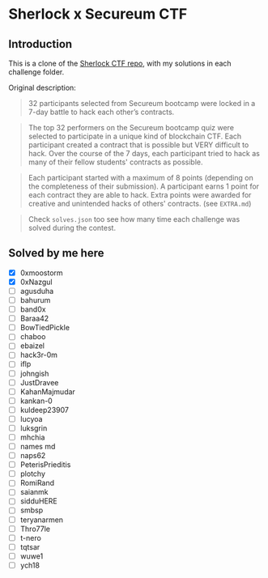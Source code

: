 # Sherlock x Secureum CTF

## Introduction

This is a clone of the [Sherlock CTF repo](https://github.com/sherlock-protocol/sherlock-ctf-0x0), with my solutions in each challenge folder.

Original description:

> 32 participants selected from Secureum bootcamp were locked in a 7-day battle to hack each other’s contracts.

> The top 32 performers on the Secureum bootcamp quiz were selected to participate in a unique kind of blockchain CTF. Each participant created a contract that is possible but VERY difficult to hack. Over the course of the 7 days, each participant tried to hack as many of their fellow students' contracts as possible.

> Each participant started with a maximum of 8 points (depending on the completeness of their submission). A participant earns 1 point for each contract they are able to hack. Extra points were awarded for creative and unintended hacks of others' contracts. (see `EXTRA.md`)

> Check `solves.json` too see how many time each challenge was solved during the contest.

## Solved by me here

- [X] 0xmoostorm
- [X] 0xNazgul
- [ ] agusduha
- [ ] bahurum
- [ ] band0x
- [ ] Baraa42
- [ ] BowTiedPickle
- [ ] chaboo
- [ ] ebaizel
- [ ] hack3r-0m
- [ ] iflp
- [ ] johngish
- [ ] JustDravee
- [ ] KahanMajmudar
- [ ] kankan-0
- [ ] kuldeep23907
- [ ] lucyoa
- [ ] luksgrin
- [ ] mhchia
- [ ] names md
- [ ] naps62
- [ ] PeterisPrieditis
- [ ] plotchy
- [ ] RomiRand
- [ ] saianmk
- [ ] sidduHERE
- [ ] smbsp
- [ ] teryanarmen
- [ ] Thro77le
- [ ] t-nero
- [ ] tqtsar
- [ ] wuwe1
- [ ] ych18